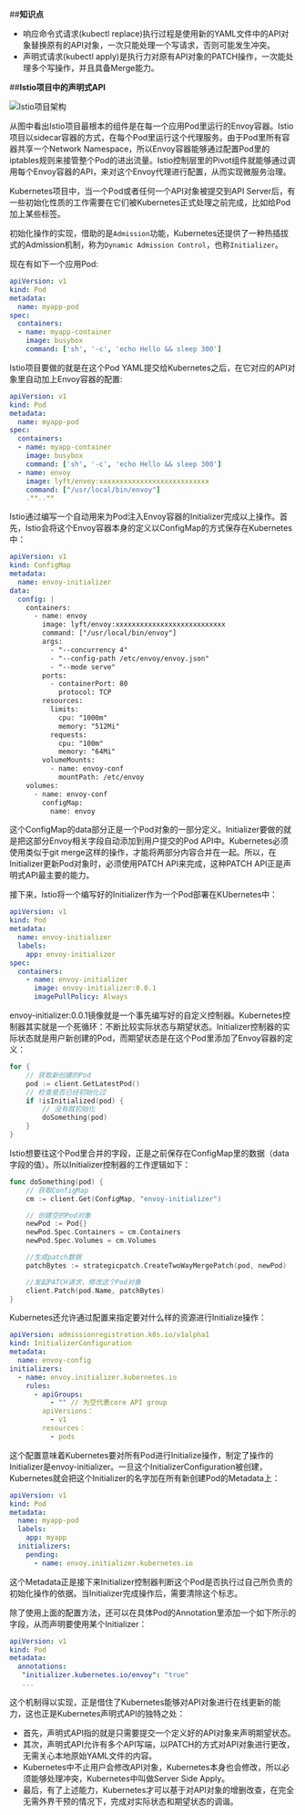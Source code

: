 ##**知识点**
- 响应命令式请求(kubectl replace)执行过程是使用新的YAML文件中的API对象替换原有的API对象，一次只能处理一个写请求，否则可能发生冲突。
- 声明式请求(kubectl apply)是执行力对原有API对象的PATCH操作，一次能处理多个写操作，并且具备Merge能力。

##**Istio项目中的声明式API**

![Istio项目架构](C:/Users/root/Desktop/kubernetes/images/Istio.png)

从图中看出Istio项目最根本的组件是在每一个应用Pod里运行的Envoy容器。Istio项目以sidecar容器的方式，在每个Pod里运行这个代理服务。由于Pod里所有容器共享一个Network Namespace，所以Envoy容器能够通过配置Pod里的iptables规则来接管整个Pod的进出流量。Istio控制层里的Pivot组件就能够通过调用每个Envoy容器的API，来对这个Envoy代理进行配置，从而实现微服务治理。

Kubernetes项目中，当一个Pod或者任何一个API对象被提交到API Server后，有一些初始化性质的工作需要在它们被Kubernetes正式处理之前完成，比如给Pod加上某些标签。

初始化操作的实现，借助的是`Admission`功能，Kubernetes还提供了一种热插拔式的Admission机制，称为`Dynamic Admission Control`，也称`Initializer`。

现在有如下一个应用Pod:
```yaml
apiVersion: v1
kind: Pod
metadata: 
  name: myapp-pod
spec:
  containers:
  - name: myapp-container
    image: busybox
    command: ['sh', '-c', 'echo Hello && sleep 300']
```

Istio项目要做的就是在这个Pod YAML提交给Kubernetes之后，在它对应的API对象里自动加上Envoy容器的配置:
```yaml
apiVersion: v1
kind: Pod
metadata: 
  name: myapp-pod
spec:
  containers:
  - name: myapp-container
    image: busybox
    command: ['sh', '-c', 'echo Hello && sleep 300']
  - name: envoy
    image: lyft/envoy:xxxxxxxxxxxxxxxxxxxxxxxxxxx
    command: ["/usr/local/bin/envoy"]
    .**..**
```

Istio通过编写一个自动用来为Pod注入Envoy容器的Initializer完成以上操作。首先，Istio会将这个Envoy容器本身的定义以ConfigMap的方式保存在Kubernetes中：
```yaml
apiVersion: v1
kind: ConfigMap
metadata:
  name: envoy-initializer
data:
  config: |
    containers:
      - name: envoy
        image: lyft/envoy:xxxxxxxxxxxxxxxxxxxxxxxxxxx
        command: ["/usr/local/bin/envoy"]
        args:
          - "--concurrency 4"
          - "--config-path /etc/envoy/envoy.json"
          - "--mode serve"
        ports:
          - containerPort: 80
            protocol: TCP
        resources:
          limits:
            cpu: "1000m"
            memory: "512Mi"
          requests:
            cpu: "100m"
            memory: "64Mi"
        volumeMounts:
          - name: envoy-conf
            mountPath: /etc/envoy
    volumes:
      - name: envoy-conf
        configMap:
          name: envoy
```

这个ConfigMap的data部分正是一个Pod对象的一部分定义。Initializer要做的就是把这部分Envoy相关字段自动添加到用户提交的Pod API中。Kubernetes必须使用类似于git merge这样的操作，才能将两部分内容合并在一起。所以，在Initializer更新Pod对象时，必须使用PATCH API来完成，这种PATCH API正是声明式API最主要的能力。

接下来，Istio将一个编写好的Initializer作为一个Pod部署在KUbernetes中：
```yaml
apiVersion: v1
kind: Pod
metadata:
  name: envoy-initializer
  labels:
    app: envoy-initializer
spec:
  containers:
    - name: envoy-initializer
      image: envoy-initializer:0.0.1
      imagePullPolicy: Always
```

envoy-initializer:0.0.1镜像就是一个事先编写好的自定义控制器。Kubernetes控制器其实就是一个死循环：不断比较实际状态与期望状态。Initializer控制器的实际状态就是用户新创建的Pod，而期望状态是在这个Pod里添加了Envoy容器的定义：
```go
for {
    // 获取新创建的Pod
    pod := client.GetLatestPod()
    // 检查是否已经初始化过
    if !isInitialized(pod) {
        // 没有就初始化
        doSomething(pod)
    }
}
```

Istio想要往这个Pod里合并的字段，正是之前保存在ConfigMap里的数据（data字段的值）。所以Initializer控制器的工作逻辑如下：
```go
func doSomething(pod) {
    // 获取ConfigMap
    cm := client.Get(ConfigMap, "envoy-initializer")

    // 创建空的Pod对象
    newPod := Pod{}
    newPod.Spec.Containers = cm.Containers
    newPod.Spec.Volumes = cm.Volumes

    //生成patch数据
    patchBytes := strategicpatch.CreateTwoWayMergePatch(pod, newPod)

    //发起PATCH请求，修改这个Pod对象
    client.Patch(pod.Name, patchBytes)
}
```

Kubernetes还允许通过配置来指定要对什么样的资源进行Initialize操作：
```yaml
apiVersion: admissionregistration.k8s.io/v1alpha1
kind: InitializerConfiguration
metadata:
  name: envoy-config
initializers:
  - name: envoy.initializer.kubernetes.io
    rules:
      - apiGroups:
          - "" // 为空代表core API group
        apiVersions：
          - v1
        resources：
          - pods
```
这个配置意味着Kubernetes要对所有Pod进行Initialize操作，制定了操作的Initializer是envoy-initializer。一旦这个InitializerConfiguration被创建，Kubernetes就会把这个Initializer的名字加在所有新创建Pod的Metadata上：
```yaml
apiVersion: v1
kind: Pod
metadata:
  name: myapp-pod
  labels:
    app: myapp
  initializers:
    pending:
      - name: envoy.initializer.kubernetes.io
```
这个Metadata正是接下来Initializer控制器判断这个Pod是否执行过自己所负责的初始化操作的依据。当Initializer完成操作后，需要清除这个标志。

除了使用上面的配置方法，还可以在具体Pod的Annotation里添加一个如下所示的字段，从而声明要使用某个Initializer：
```yaml
apiVersion: v1
kind: Pod
metadata:
  annotations:
   "initializer.kubernetes.io/envoy": "true"
   ...
```

这个机制得以实现，正是借住了Kubernetes能够对API对象进行在线更新的能力，这也正是Kubernetes声明式API的独特之处：
- 首先，声明式API指的就是只需要提交一个定义好的API对象来声明期望状态。
- 其次，声明式API允许有多个API写端，以PATCH的方式对API对象进行更改，无需关心本地原始YAML文件的内容。
- Kubernetes中不止用户会修改API对象，Kubernetes本身也会修改，所以必须能够处理冲突，Kubernetes中叫做Server Side Apply。
- 最后，有了上述能力，Kubernetes才可以基于对API对象的增删改查，在完全无需外界干预的情况下，完成对实际状态和期望状态的调谐。